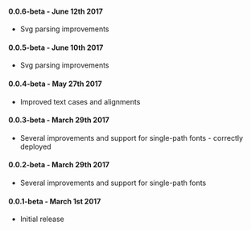 #### 0.0.6-beta - June 12th 2017
* Svg parsing improvements

#### 0.0.5-beta - June 10th 2017
* Svg parsing improvements

#### 0.0.4-beta - May 27th 2017
* Improved text cases and alignments

#### 0.0.3-beta - March 29th 2017
* Several improvements and support for single-path fonts - correctly deployed

#### 0.0.2-beta - March 29th 2017
* Several improvements and support for single-path fonts

#### 0.0.1-beta - March 1st 2017
* Initial release

